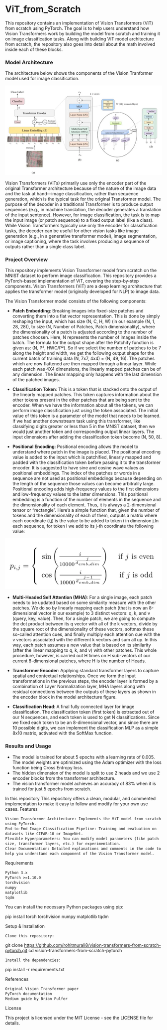 # ViT_from_Scratch

This repository contains an implementation of Vision Transformers (ViT) from scratch using PyTorch. The goal is to help users understand how Vision Transformers work by building the model from scratch and training it on image classification tasks. Along with building ViT model architecture from scratch, the repository also goes into detail about the math involved inside each of these blocks.   

### Model Architecture

The architecture below shows the components of the Vision Tranformer model used for image classification.

![Image Classification Vision Transformer Model](https://github.com/rohitmurali8/ViT_from_Scratch/blob/master/ViT.png)

Vision Transformers (ViTs) primarily use only the encoder part of the original Transformer architecture because of the nature of the image data and the task at hand—image classification, rather than sequence generation, which is the typical task for the original Transformer model. The purpose of the decoder in a traditional Transformer is to produce output sequences (e.g., in machine translation, the decoder generates a translation of the input sentence). However, for image classification, the task is to map the input image (or patch sequence) to a fixed output label (like a class). While Vision Transformers typically use only the encoder for classification tasks, the decoder can be useful for other vision tasks like image generation (e.g., in a generative transformer model), image segmentation, or image captioning, where the task involves producing a sequence of outputs rather than a single class label. 

### Project Overview

This repository implements Vision Transformer model from scratch on the MNIST dataset to perform image classification. This repository provides a PyTorch-based implementation of ViT, covering the step-by-step components. Vision Transformers (ViT) are a deep learning architecture that applies the transformer model (originally developed for NLP) to image data.


The Vision Transformer model consists of the following components:

- **Patch Embedding**: Breaking images into fixed-size patches and converting them into a flat vector representation. This is done by simply reshaping the input, which has size (N, C, H, W) (in our example (N, 1, 28, 28)), to size (N,  Number of Patches, Patch dimensionality), where the dimensionality of a patch is adjusted according to the number of patches choosen. Here, N represents the number of images inside the batch. The formula for the output shape after the Patchify function is given as: (N, P², HWC/P²). So if we select the number of patches to be 7 along the height and width, we get the following output shape for the current batch of training data (N, 7x7, 4x4) = (N, 49, 16). The patches which are now flattened are then mapped through a linear layer. While each patch was 4X4 dimensions, the linearly mapped patches can be of any dimension. The linear mapping only happens with the last dimension of the patched images.

- **Classification Token**: This is a token that is stacked onto the output of the linearly mapped patches. This token captures information about the other tokens present in the other patches that are being sent to the encoder. When we have the information about all the tokens, we can perform image classification just using the token associated. The initial value of this token is a parameter of the model that needs to be learned. If we had another downstream task using this transformer, like classifying digits greater or less than 5 in the MNIST dataset, then we would just another token and corresponding output linear layers. The input dimensions after adding the classification token become (N, 50, 8). 

- **Positional Encoding**: Positional encoding allows the model to understand where patch in the image is placed. The positional encoding value is added to the input which is patchified, linearly mapped and padded with the classification token before passing it to the transformer encoder. It is suggested to have sine and cosine wave values as positional embeddings. The index of the patches or words in a sequence are not used as positional embeddings because depending on the length of the sequence those values can become arbitralily large. Positional encoding adds high-frequency values to the first dimensions and low-frequency values to the latter dimensions. This positional embedding is a function of the number of elements in the sequence and the dimensionality of each element. Thus, it is always a 2-dimensional tensor or “rectangle”. Here’s a simple function that, given the number of tokens and the dimensionality of each of them, outputs a matrix where each coordinate (i,j) is the value to be added to token i in dimension j.In each sequence, for token i we add to its j-th coordinate the following value:

![Representation of the poositional encoding values](https://github.com/rohitmurali8/ViT_from_Scratch/blob/master/Positional_Encoding.png)

- **Multi-Headed Self Attention (MHA)**: For a single image, each patch needs to be updated based on some similarity measure with the other patches. We do so by linearly mapping each patch (that is now an 8-dimensional vector in our example) to 3 distinct vectors: q, k, and v (query, key, value). Then, for a single patch, we are going to compute the dot product between its q vector with all of the k vectors, divide by the square root of the dimensionality of these vectors, softmax these so-called attention cues, and finally multiply each attention cue with the v vectors associated with the different k vectors and sum all up. In this way, each patch assumes a new value that is based on its similarity (after the linear mapping to q, k, and v) with other patches. This whole procedure, however, is carried out H times on H sub-vectors of our current 8-dimensional patches, where H is the number of Heads.

- **Transformer Encoder**: Applying standard transformer layers to capture spatial and contextual relationships. Once we form the input transformations in the previous steps, the encoder layer is formed by a combination of Layer Normalization layer, MHA layers along with residual connections between the outputs of these layers as shown in the encoder block in the model architecture figure. 

- **Classification Head**: A final fully connected layer for image classification. The classification token (first token) is extracted out of our N sequences, and each token is used to get N classifications. Since we fixed each token to be an 8-dimensional vector, and since there are 10 possible digits, we can implement the classification MLP as a simple 8x10 matrix, activated with the SoftMax function.

### Results and Usage

- The model is trained for about 5 epochs with a learning rate of 0.005. The model weights are optimized using the Adam optimizer with the loss function being Cross Entropy loss. 
- The hidden dimension of the model is split to use 2 heads and we use 2 encoder blocks from the transformer architecture.
- The vision transformer model achieves an accuracy of 83% when it is trained for just 5 epochs from scratch. 

In this repository 
This repository offers a clean, modular, and commented implementation to make it easy to follow and modify for your own use cases.
Features

    Vision Transformer Architecture: Implements the ViT model from scratch using PyTorch.
    End-to-End Image Classification Pipeline: Training and evaluation on datasets like CIFAR-10 or ImageNet.
    Flexible Hyperparameters: You can modify model parameters (like patch size, transformer layers, etc.) for experimentation.
    Clear Documentation: Detailed explanations and comments in the code to help you understand each component of the Vision Transformer model.

Requirements

    Python 3.x
    PyTorch >=1.10.0
    torchvision
    numpy
    matplotlib
    tqdm

You can install the necessary Python packages using pip:

pip install torch torchvision numpy matplotlib tqdm

Setup & Installation

    Clone this repository:

git clone https://github.com/rohitmurali8/vision-transformers-from-scratch-pytorch.git
cd vision-transformers-from-scratch-pytorch

    Install the dependencies:

pip install -r requirements.txt

References

    Original Vision Transformer paper
    PyTorch documentation
    Medium guide by Brian Pulfer

License

This project is licensed under the MIT License - see the LICENSE file for details.
